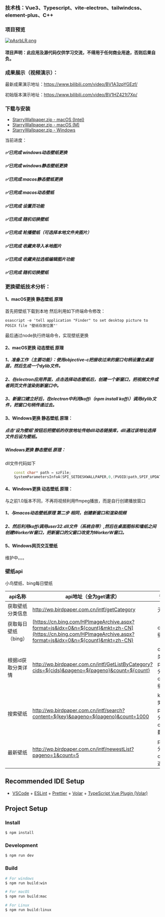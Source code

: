 ### 技术栈：Vue3、Typescript、vite-electron、tailwindcss、element-plus、C++
### 项目预览
[![pAsrbLR.png](https://s21.ax1x.com/2024/11/05/pAsrbLR.png)](https://imgse.com/i/pAsrbLR)
#### 项目声明：此应用及源代码仅供学习交流，不得用于任何商业用途，否则后果自负。


### 成果展示（视频演示）：
最新成果演示地址：https://www.bilibili.com/video/BV1A3zpYGEzf/

初始版本演示地址：https://www.bilibili.com/video/BV1HZ421t7Xp/

### 下载与安装
- [StarryWallpaper.zip - macOS (Intel)](https://github.com/hellohyb/Starry-Wallpaper/releases/download/v1.0.0/Starry.Wallpaper-1.0.0-mac.intel.x64.zip)
- [StarryWallpaper.zip - macOS (M)](https://github.com/hellohyb/Starry-Wallpaper/releases/download/v1.0.0/Starry.Wallpaper-1.0.0-arm64-mac.zip)
- [StarryWallpaper.zip - Windows](https://github.com/hellohyb/Starry-Wallpaper/releases/download/v1.0.0/Starry.Wallpaper-1.0.0-win.zip)

当前进度：
##### ✅已完成 windows动态壁纸更换
##### ✅已完成 windows静态壁纸更换
##### ✅已完成 macos静态壁纸更换
##### ✅已完成 macos动态壁纸
##### ✅已完成 设置页功能
##### ✅已完成 随机切换壁纸
##### ✅已完成 轮播壁纸（可选择本地文件夹图片）
##### ✅已完成 收藏夹导入本地图片
##### ✅已完成 收藏夹拉选框编辑图片功能
##### ✅已完成 随机切换壁纸


### 更换壁纸技术分析：
#### 1、macOS更换 静态壁纸 原理
首先把壁纸下载到本地
然后利用如下终端命令修改：
```shell
osascript -e 'tell application "Finder" to set desktop picture to POSIX file "壁纸存放位置"'
```
最后通过node执行终端命令，实现壁纸更换
#### 2、macOS更换 动态壁纸 原理

##### 1、准备工作（主要功能）：使用objective-c把接收过来的窗口句柄设置在桌面层，然后生成一个dylib文件。
##### 2、在electron应用界面，点击选择动态壁纸后，创建一个新窗口，把视频文件或者网页文件渲染到新窗口中。
##### 3、新窗口建立好后，在electron中利用koffi（npm install koffi）调用dylib文件，把窗口句柄传递过去。

#### 3、Windows更换 静态壁纸 原理：
##### 点击‘设为壁纸’按钮后把壁纸的存放地址传给dll动态链接库，dll通过该地址选择文件后设为壁纸。
##### Windows更换 静态壁纸 原理：
dll文件代码如下
```cpp
    const char* path = szFile;
    SystemParametersInfoA(SPI_SETDESKWALLPAPER,0,(PVOID)path,SPIF_UPDATEINIFILE);
```
#### 4、Windows更换 动态壁纸 原理：
与之前1.0版本不同，不再将视频利用ffmpeg播放，而是自行创建播放窗口
##### 1、与macos动态壁纸原理 第二步 相同，创建新窗口和渲染视频
##### 2、然后利用koffi调用user32.dll文件（系统自带）,然后在桌面图标和墙纸之间创建WorkerW窗口，把新窗口的父窗口改变为WorkerW窗口。

#### 5、Windows网页交互壁纸
维护中。。。

### 壁纸api
小鸟壁纸、bing每日壁纸

| api名称 | api地址（全为get请求） | 请求参数 |
| --- | --- | --- |
| 获取壁纸分类信息 | http://wp.birdpaper.com.cn/intf/getCategory | 无 |
| 获取每日壁纸（bing） | [https://cn.bing.com/HPImageArchive.aspx?format=js&idx=0&n=${count}&mkt=zh-CN](https://cn.bing.com/HPImageArchive.aspx?format=js&idx=0&n=${count}&mkt=zh-CN) | count：壁纸数量 |
| 根据id获取分类详情 | http://wp.birdpaper.com.cn/intf/GetListByCategory?cids=${cids}&pageno=${pageno}&count=${count} | cids：分类id，pageno：分页数，count：壁纸总量 |
| 搜索壁纸 | http://wp.birdpaper.com.cn/intf/search?content=${key}&pageno=${pageno}&count=1000 | key：搜索内容，pageno：分页，count：数量 |
| 最新壁纸 | http://wp.birdpaper.com.cn/intf/newestList?pageno=1&count=5 | pageno：分页count：返回数量 |


## Recommended IDE Setup

- [VSCode](https://code.visualstudio.com/) + [ESLint](https://marketplace.visualstudio.com/items?itemName=dbaeumer.vscode-eslint) + [Prettier](https://marketplace.visualstudio.com/items?itemName=esbenp.prettier-vscode) + [Volar](https://marketplace.visualstudio.com/items?itemName=Vue.volar) + [TypeScript Vue Plugin (Volar)](https://marketplace.visualstudio.com/items?itemName=Vue.vscode-typescript-vue-plugin)

## Project Setup

### Install

```bash
$ npm install
```

### Development

```bash
$ npm run dev
```

### Build

```bash
# For windows
$ npm run build:win

# For macOS
$ npm run build:mac

# For Linux
$ npm run build:linux
```
